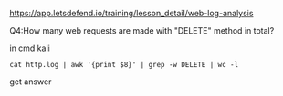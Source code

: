 https://app.letsdefend.io/training/lesson_detail/web-log-analysis


Q4:How many web requests are made with "DELETE" method in total?

in cmd kali

```
cat http.log | awk '{print $8}' | grep -w DELETE | wc -l
```

get answer
